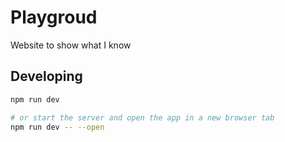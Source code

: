 # Playgroud

Website to show what I know

## Developing

```bash
npm run dev

# or start the server and open the app in a new browser tab
npm run dev -- --open
```
